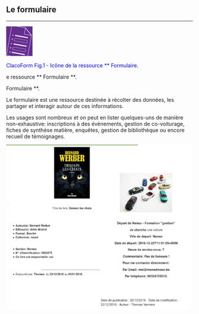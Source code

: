 ## Le formulaire
---

![](images/clacoform-fig1.png)

<p style="text-align: left; color:blue">ClacoForm Fig.1 - Icône de la ressource ** Formulaire.</p>e ressource ** Formulaire **.</p>
Formulaire **.</p>

Le formulaire est une ressource destinée à récolter des données, les partager et interagir autour de ces informations. 

Les usages sont nombreux et on peut en lister quelques-uns de manière non-exhaustive: inscriptions à des évènements, gestion de co-voiturage, fiches de synthèse matière, enquêtes, gestion de bibliothèque ou encore recueil de témoignages. 


![](images/clacoform-fig2.png)


